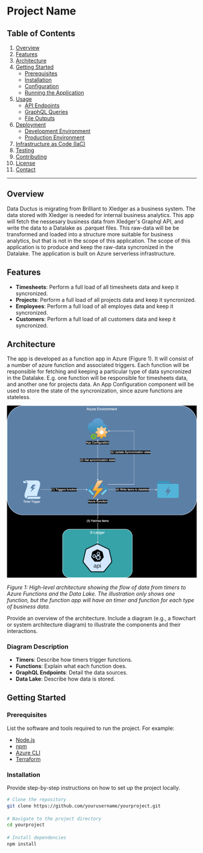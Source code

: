 # Project Name

## Table of Contents

1. [Overview](#overview)
2. [Features](#features)
3. [Architecture](#architecture)
4. [Getting Started](#getting-started)
    - [Prerequisites](#prerequisites)
    - [Installation](#installation)
    - [Configuration](#configuration)
    - [Running the Application](#running-the-application)
5. [Usage](#usage)
    - [API Endpoints](#api-endpoints)
    - [GraphQL Queries](#graphql-queries)
    - [File Outputs](#file-outputs)
6. [Deployment](#deployment)
    - [Development Environment](#development-environment)
    - [Production Environment](#production-environment)
7. [Infrastructure as Code (IaC)](#infrastructure-as-code-iac)
8. [Testing](#testing)
9. [Contributing](#contributing)
10. [License](#license)
11. [Contact](#contact)

---

## Overview

Data Ductus is migrating from Brilliant to Xledger as a business system. The data stored with Xledger is needed for internal business analytics. This app will fetch the nessesary business data from Xledger's Graphql API, and write the data to a Datalake as .parquet files. This raw-data will be be transformed and loaded into a structure more suitable for business analytics, but that is not in the scope of this application. The scope of this application is to produce and keep the raw-data syncronized in the Datalake. The application is built on Azure serverless infrastructure.

## Features

- **Timesheets**: Perform a full load of all timesheets data and keep it syncronized.
- **Projects**: Perform a full load of all projects data and keep it syncronized.
- **Employees**: Perform a full load of all employes data and keep it syncronized.
- **Customers**: Perform a full load of all customers data and keep it syncronized.

## Architecture

The app is developed as a function app in Azure (Figure 1). It will consist of a number of azure function and associated triggers. Each function will be responsible for fetching and keeping a particular type of data syncronized in the Datalake. E.g. one function will be responsible for timesheets data, and another one for projects data. An App Configuration component will be used to store the state of the syncronization, since azure functions are stateless. 

![Azure architecture](architecture/azure_architecture.svg)

*Figure 1: High-level architecture showing the flow of data from timers to Azure Functions and the Data Lake. The illustration only shows one function, but the function app will have an timer and function for each type of business data.*

Provide an overview of the architecture. Include a diagram (e.g., a flowchart or system architecture diagram) to illustrate the components and their interactions.

### Diagram Description

- **Timers**: Describe how timers trigger functions.
- **Functions**: Explain what each function does.
- **GraphQL Endpoints**: Detail the data sources.
- **Data Lake**: Describe how data is stored.

## Getting Started

### Prerequisites

List the software and tools required to run the project. For example:

- [Node.js](https://nodejs.org/)
- [npm](https://www.npmjs.com/)
- [Azure CLI](https://docs.microsoft.com/en-us/cli/azure/install-azure-cli)
- [Terraform](https://www.terraform.io/)

### Installation

Provide step-by-step instructions on how to set up the project locally.

```bash
# Clone the repository
git clone https://github.com/yourusername/yourproject.git

# Navigate to the project directory
cd yourproject

# Install dependencies
npm install

